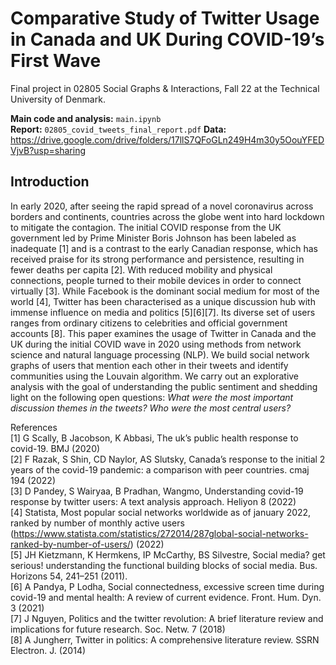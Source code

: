# Comparative Study of Twitter Usage in Canada and UK During COVID-19’s First Wave
Final project in 02805 Social Graphs & Interactions, Fall 22 at the Technical University of Denmark. <br>

**Main code and analysis:** `main.ipynb` <br>
**Report:** `02805_covid_tweets_final_report.pdf`
**Data:** https://drive.google.com/drive/folders/17llS7QFoGLn249H4m30y5OouYFEDVjvB?usp=sharing

## Introduction
In early 2020, after seeing the rapid spread of a novel coronavirus across borders and continents, countries across the globe went into hard lockdown to mitigate the contagion. The initial COVID response from the UK government led by Prime Minister Boris Johnson has been labeled as inadequate [1] and is a contrast to the early Canadian response, which has received praise for its strong performance and persistence, resulting in fewer deaths per capita [2]. With reduced mobility and physical connections, people turned to their mobile devices in order to connect virtually [3]. While Facebook is the dominant social medium for most of the world [4], Twitter has been characterised as a unique discussion hub with immense influence on media and politics [5][6][7]. Its diverse set of users ranges from ordinary citizens to celebrities and official government accounts [8]. This paper examines the usage of Twitter in Canada and the UK during the initial COVID wave in 2020 using methods from network science and natural language processing (NLP). We build social network graphs of users that mention each other in their tweets and identify communities using the Louvain algorithm. We carry out an explorative analysis with the goal of understanding the public sentiment and shedding light on the following open questions: *What were the most important discussion themes in the tweets?* *Who were the most central users?*

References<br>
[1] G Scally, B Jacobson, K Abbasi, The uk’s public health response to covid-19. BMJ (2020)<br>
[2] F Razak, S Shin, CD Naylor, AS Slutsky, Canada’s response to the initial 2 years of the covid-19 pandemic: a comparison with peer countries. cmaj 194 (2022)<br>
[3] D Pandey, S Wairyaa, B Pradhan, Wangmo, Understanding covid-19 response by twitter users: A text analysis approach. Heliyon 8 (2022)<br>
[4] Statista, Most popular social networks worldwide as of january 2022, ranked by number of monthly active users <br>(https://www.statista.com/statistics/272014/287global-social-networks-ranked-by-number-of-users/) (2022)<br>
[5] JH Kietzmann, K Hermkens, IP McCarthy, BS Silvestre, Social media? get serious! understanding the functional building blocks of social media. Bus. Horizons 54, 241–251 (2011).<br>
[6] A Pandya, P Lodha, Social connectedness, excessive screen time during covid-19 and mental health: A review of current evidence. Front. Hum. Dyn. 3 (2021)<br>
[7] J Nguyen, Politics and the twitter revolution: A brief literature review and implications for future research. Soc. Netw. 7 (2018)<br>
[8] A Jungherr, Twitter in politics: A comprehensive literature review. SSRN Electron. J. (2014)<br>
